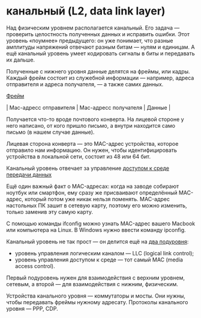 канальный (L2, data link layer)
========================

Над физическим уровнем располагается канальный. Его задача — проверить целостность полученных данных и исправить ошибки. Этот уровень «поумнее» предыдущего: он уже понимает, что разные амплитуды напряжений отвечают разным битам — нулям и единицам. А ещё канальный уровень умеет кодировать сигналы в биты и передавать их дальше.

Полученные с нижнего уровня данные делятся на фреймы, или кадры. Каждый фрейм состоит из служебной информации — например, адреса отправителя и адреса получателя, — а также самих данных.

[Фрейм](..%2FEthernet%2FEthernet%20Frame.md)

| Mac-адресс отправителя | Mac-адресс получателя | Данные |

Получается что-то вроде почтового конверта. На лицевой стороне у него написано, от кого пришло письмо, а внутри находится само письмо (в нашем случае данные).

Лицевая сторона конверта — это MAC-адрес устройства, которое отправило нам информацию. Он нужен, чтобы идентифицировать устройства в локальной сети, состоит из 48 или 64 бит.

Канальный уровень отвечает за управление [доступом к среде передачи данных](..%2F%D0%9C%D0%B5%D1%82%D0%BE%D0%B4%D1%8B%20%D0%B4%D0%BE%D1%81%D1%82%D1%83%D0%BF%D0%B0%20%D0%BA%20%D1%81%D1%80%D0%B5%D0%B4%D0%B5%20%D0%BF%D0%B5%D1%80%D0%B5%D0%B4%D0%B0%D1%87%D0%B8%20%D0%B4%D0%B0%D0%BD%D0%BD%D1%8B%D1%85%2F%D0%94%D0%B5%D1%82%D0%B5%D1%80%D0%BC%D0%B5%D0%BD%D0%B8%D1%80%D0%BE%D0%B2%D0%B0%D0%BD%D0%BD%D1%8B%D0%B5%20%D0%BC%D0%B5%D1%82%D0%BE%D0%B4%D1%8B%20%D0%B4%D0%BE%D1%81%D1%82%D1%83%D0%BF%D0%B0%20%D0%BA%20%D1%81%D1%80%D0%B5%D0%B4%D0%B5%20%D0%BF%D0%B5%D1%80%D0%B5%D0%B4%D0%B0%D1%87%D0%B8%20%D0%B4%D0%B0%D0%BD%D0%BD%D1%8B%D1%85.md)

Ещё один важный факт о MAC-адресах: когда на заводе собирают ноутбук или смартфон, ему сразу же присваивают определённый MAC-адрес, который потом уже никак нельзя поменять. MAC-адрес настольных ПК зашит в сетевую карту, поэтому его можно изменить, только заменив эту самую карту.

С помощью команды ifconfig можно узнать MAC-адрес вашего Macbook или компьютера на Linux. В Windows нужно ввести команду ipconfig.

Канальный уровень не так прост — он делится ещё на [два подуровня](..%2F%D0%9C%D0%B0%D1%80%D1%88%D1%80%D1%83%D1%82%D0%B8%D0%B7%D0%B0%D1%86%D0%B8%D1%8F%20%D0%B2%20%D1%81%D0%B5%D1%82%D1%8F%D1%85%2FMAC%2F%D0%9C%D0%90%D0%A1%20%D0%B8%20I%D0%A0-%D0%B0%D0%B4%D1%80%D0%B5%D1%81%D0%B0%D1%86%D0%B8%D1%8F.md):
- уровень управления логическим каналом — LLC (logical link control);
- уровень управления доступом к среде — тот самый MAC (media access control).

Первый подуровень нужен для взаимодействия с верхним уровнем, сетевым, а второй — для взаимодействия с нижним, физическим.

Устройства канального уровня — коммутаторы и мосты. Они нужны, чтобы передавать фреймы нужному адресату. Протоколы канального уровня — PPP, CDP.